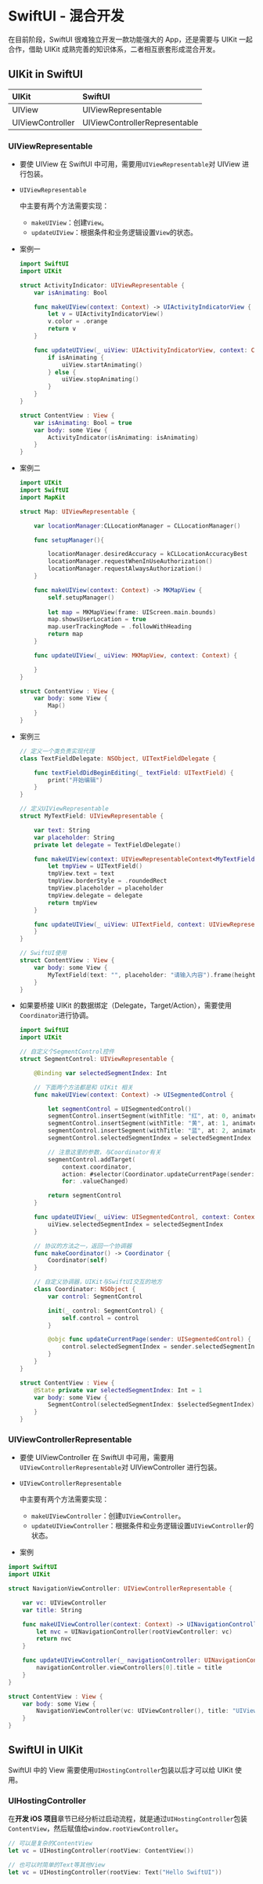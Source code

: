 # SwiftUI - 混合开发

在目前阶段，SwiftUI 很难独立开发一款功能强大的 App，还是需要与 UIKit 一起合作，借助 UIKit 成熟完善的知识体系，二者相互嵌套形成混合开发。

## UIKit in SwiftUI

| UIKit            | SwiftUI                       |
| :--------------- | :---------------------------- |
| UIView           | UIViewRepresentable           |
| UIViewController | UIViewControllerRepresentable |

### UIViewRepresentable

- 要使 UIView 在 SwiftUI 中可用，需要用`UIViewRepresentable`对 UIView 进行包装。

- ```swfit
  UIViewRepresentable
  ```

  中主要有两个方法需要实现：

  - `makeUIView`：创建`View`。
  - `updateUIView`：根据条件和业务逻辑设置`View`的状态。

- 案例一

  ```swift
  import SwiftUI
  import UIKit
  
  struct ActivityIndicator: UIViewRepresentable {
      var isAnimating: Bool
  
      func makeUIView(context: Context) -> UIActivityIndicatorView {
          let v = UIActivityIndicatorView()
          v.color = .orange
          return v
      }
  
      func updateUIView(_ uiView: UIActivityIndicatorView, context: Context) {
          if isAnimating {
              uiView.startAnimating()
          } else {
              uiView.stopAnimating()
          }
      }
  }
  
  struct ContentView : View {
      var isAnimating: Bool = true  
      var body: some View {
          ActivityIndicator(isAnimating: isAnimating)
      }
  }
  ```

- 案例二

  ```swift
  import UIKit
  import SwiftUI
  import MapKit
  
  struct Map: UIViewRepresentable {
  
      var locationManager:CLLocationManager = CLLocationManager()
  
      func setupManager(){
  
          locationManager.desiredAccuracy = kCLLocationAccuracyBest  
          locationManager.requestWhenInUseAuthorization()
          locationManager.requestAlwaysAuthorization()
      }
  
      func makeUIView(context: Context) -> MKMapView {
          self.setupManager() 
        
          let map = MKMapView(frame: UIScreen.main.bounds)
          map.showsUserLocation = true    
          map.userTrackingMode = .followWithHeading 
          return map
      }
  
      func updateUIView(_ uiView: MKMapView, context: Context) {
  
      }
  }
  
  struct ContentView : View {
      var body: some View {
          Map()
      }
  }
  ```

- 案例三

  ```swift
  // 定义一个类负责实现代理
  class TextFieldDelegate: NSObject, UITextFieldDelegate {
  
      func textFieldDidBeginEditing(_ textField: UITextField) {
          print("开始编辑")
      }
  }
  
  // 定义UIViewRepresentable
  struct MyTextField: UIViewRepresentable {
  
      var text: String
      var placeholder: String  
      private let delegate = TextFieldDelegate()
  
      func makeUIView(context: UIViewRepresentableContext<MyTextField>) -> UITextField {
          let tmpView = UITextField()
          tmpView.text = text
          tmpView.borderStyle = .roundedRect
          tmpView.placeholder = placeholder
          tmpView.delegate = delegate
          return tmpView
      }
  
      func updateUIView(_ uiView: UITextField, context: UIViewRepresentableContext<MyTextField>) {
      }
  }
  
  // SwiftUI使用
  struct ContentView : View {
      var body: some View {        
          MyTextField(text: "", placeholder: "请输入内容").frame(height: 40).padding()
      }
  }
  ```

- 如果要桥接 UIKit 的数据绑定（Delegate，Target/Action），需要使用`Coordinator`进行协调。

  ```swift
  import SwiftUI
  import UIKit
  
  // 自定义个SegmentControl控件
  struct SegmentControl: UIViewRepresentable {
  
      @Binding var selectedSegmentIndex: Int
  
      // 下面两个方法都是和 UIKit 相关
      func makeUIView(context: Context) -> UISegmentedControl {
  
          let segmentControl = UISegmentedControl()
          segmentControl.insertSegment(withTitle: "红", at: 0, animated: true)
          segmentControl.insertSegment(withTitle: "黄", at: 1, animated: true)
          segmentControl.insertSegment(withTitle: "蓝", at: 2, animated: true)
          segmentControl.selectedSegmentIndex = selectedSegmentIndex
  
          // 注意这里的参数，与Coordinator有关
          segmentControl.addTarget(
              context.coordinator,
              action: #selector(Coordinator.updateCurrentPage(sender:)),
              for: .valueChanged)
  
          return segmentControl
      }
  
      func updateUIView(_ uiView: UISegmentedControl, context: Context) {
          uiView.selectedSegmentIndex = selectedSegmentIndex
      }
  
      // 协议的方法之一，返回一个协调器
      func makeCoordinator() -> Coordinator {
          Coordinator(self)
      }
  
      // 自定义协调器，UIKit与SwiftUI交互的地方
      class Coordinator: NSObject {
          var control: SegmentControl
  
          init(_ control: SegmentControl) {
              self.control = control
          }
  
          @objc func updateCurrentPage(sender: UISegmentedControl) {
              control.selectedSegmentIndex = sender.selectedSegmentIndex
          }
      }
  }
  
  struct ContentView : View {
      @State private var selectedSegmentIndex: Int = 1
      var body: some View {
          SegmentControl(selectedSegmentIndex: $selectedSegmentIndex)
      }
  }
  ```

### UIViewControllerRepresentable

- 要使 UIViewController 在 SwiftUI 中可用，需要用`UIViewControllerRepresentable`对 UIViewController 进行包装。

- ```
  UIViewControllerRepresentable
  ```

  中主要有两个方法需要实现：

  - `makeUIViewController`：创建`UIViewController`。
  - `updateUIViewController`：根据条件和业务逻辑设置`UIViewController`的状态。

- 案例

```swift
import SwiftUI
import UIKit

struct NavigationViewController: UIViewControllerRepresentable {

    var vc: UIViewController
    var title: String

    func makeUIViewController(context: Context) -> UINavigationController {
        let nvc = UINavigationController(rootViewController: vc)  
        return nvc
    }

    func updateUIViewController(_ navigationController: UINavigationController, context: Context) {
        navigationController.viewControllers[0].title = title        
    }
}

struct ContentView : View {
    var body: some View {        
        NavigationViewController(vc: UIViewController(), title: "UIViewControllerRepresentable")
    }
}
```



## SwiftUI in UIKit

SwiftUI 中的 View 需要使用`UIHostingController`包装以后才可以给 UIKit 使用。

### UIHostingController

在**开发 iOS 项目**章节已经分析过启动流程，就是通过`UIHostingController`包装 `ContentView`，然后赋值给`window.rootViewController`。

```swift
// 可以是复杂的ContentView
let vc = UIHostingController(rootView: ContentView())
```

```swift
// 也可以时简单的Text等其他View
let vc = UIHostingController(rootView: Text("Hello SwiftUI"))
```

